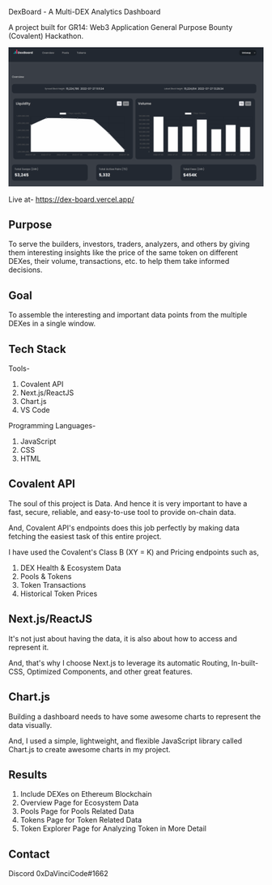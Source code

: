 DexBoard - A Multi-DEX Analytics Dashboard

A project built for GR14: Web3 Application General Purpose Bounty (Covalent) Hackathon.

![dex-board](dex-board.png)

Live at- https://dex-board.vercel.app/

## Purpose

To serve the builders, investors, traders, analyzers, and others by giving them interesting insights like the price of the same token on different DEXes, their volume, transactions, etc. to help them take informed decisions.

## Goal

To assemble the interesting and important data points from the multiple DEXes in a single window.

## Tech Stack

Tools-

1. Covalent API
2. Next.js/ReactJS
3. Chart.js
4. VS Code

Programming Languages-

1. JavaScript
2. CSS
3. HTML

## Covalent API

The soul of this project is Data. And hence it is very important to have a fast, secure, reliable, and easy-to-use tool to provide on-chain data.

And, Covalent API's endpoints does this job perfectly by making data fetching the easiest task of this entire project.

I have used the Covalent's Class B (XY = K) and Pricing endpoints such as,

1. DEX Health & Ecosystem Data
2. Pools & Tokens
3. Token Transactions
4. Historical Token Prices

## Next.js/ReactJS

It's not just about having the data, it is also about how to access and represent it.

And, that's why I choose Next.js to leverage its automatic Routing, In-built-CSS, Optimized Components, and other great features.

## Chart.js

Building a dashboard needs to have some awesome charts to represent the data visually.

And, I used a simple, lightweight, and flexible JavaScript library called Chart.js to create awesome charts in my project.

## Results

1. Include DEXes on Ethereum Blockchain
2. Overview Page for Ecosystem Data
3. Pools Page for Pools Related Data
4. Tokens Page for Token Related Data
5. Token Explorer Page for Analyzing Token in More Detail

## Contact

Discord 0xDaVinciCode#1662

